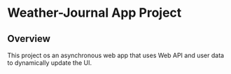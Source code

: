 # Weather-Journal App Project

## Overview
This project os an asynchronous web app that uses Web API and user data to dynamically update the UI.